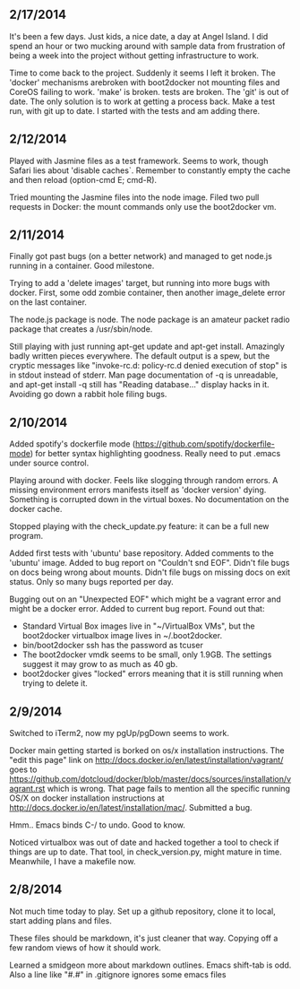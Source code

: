 2/17/2014
-

It's been a few days.  Just kids, a nice date, a day at Angel Island.  I did spend an hour or two mucking around with sample data from frustration of being a week into the project without getting infrastructure to work.

Time to come back to the project.   Suddenly it seems I left it broken.  The 'docker' mechanisms arebroken with boot2docker not mounting files and CoreOS failing to work.   'make' is broken.   tests are broken.  The 'git' is out of date.  The only solution is to work at getting a process back.  Make a test run, with git up to date.  I started with the tests and am adding there.

2/12/2014
-

Played with Jasmine files as a test framework.   Seems to work, though Safari lies about 'disable caches`.   Remember to constantly empty the cache and then reload (option-cmd E; cmd-R).

Tried mounting the Jasmine files into the node image.  Filed two pull requests in Docker:  the mount commands only use the boot2docker vm.



2/11/2014
-

Finally got past bugs (on a better network) and managed to get node.js running in a container.  Good milestone.


Trying to add a 'delete images' target, but running into more bugs with docker.  First, some odd zombie container, then another image_delete error on the last container.

The node.js package is node.   The node package is an amateur packet radio package that creates a /usr/sbin/node.


Still playing with just running apt-get update and apt-get install.   Amazingly badly written pieces everywhere.   The default output is a spew, but the cryptic messages like "invoke-rc.d: policy-rc.d denied execution of stop" is in stdout instead of stderr.   Man page documentation of -q is unreadable, and apt-get install -q still has "Reading database..." display hacks in it.  Avoiding go down a rabbit hole filing bugs.


2/10/2014
-

Added spotify's dockerfile mode (https://github.com/spotify/dockerfile-mode) for better syntax highlighting goodness.   Really need to put .emacs under source control.

Playing around with docker.  Feels like slogging through random errors.   A missing environment errors manifests itself as 'docker version' dying.  Something is corrupted down in the virtual boxes.  No documentation on the docker cache.

Stopped playing with the check_update.py feature:  it can be a full new program.

Added first tests with 'ubuntu' base repository.   Added comments to the 'ubuntu' image.  Added to bug report on "Couldn't snd EOF".  Didn't file bugs on docs being wrong about mounts.   Didn't file bugs on missing docs on exit status.   Only so many bugs reported per day.

Bugging out on an "Unexpected EOF" which might be a vagrant error and might be a docker error.   Added to current bug report.   Found out that:

* Standard Virtual Box images live in "~/VirtualBox VMs", but the boot2docker virtualbox image lives in ~/.boot2docker.
* bin/boot2docker ssh has the password as tcuser
* The boot2docker vmdk seems to be small, only 1.9GB.   The settings suggest it may grow to as much as 40 gb.
* boot2docker gives "locked" errors meaning that it is still running when trying to delete it.


2/9/2014
-

Switched to iTerm2, now my pgUp/pgDown seems to work.

Docker main getting started is borked on os/x installation instructions.   The "edit this page" link on http://docs.docker.io/en/latest/installation/vagrant/ goes to https://github.com/dotcloud/docker/blob/master/docs/sources/installation/vagrant.rst which is wrong.  That page fails to mention all the specific running OS/X on docker installation instructions at http://docs.docker.io/en/latest/installation/mac/.  Submitted a bug.

Hmm.. Emacs binds C-/ to undo.  Good to know.

Noticed virtualbox was out of date and hacked together a tool to check if things are up to date.   That tool, in check_version.py, might mature in time.   Meanwhile, I have a makefile now.

2/8/2014
-

Not much time today to play.   Set up a github repository, clone it to local, start adding plans and files.

These files should be markdown, it's just cleaner that way.  Copying off a few random views of how it should work.

Learned a smidgeon more about markdown outlines.  Emacs shift-tab is odd.  Also a line like "\#.#" in .gitignore ignores some emacs files
